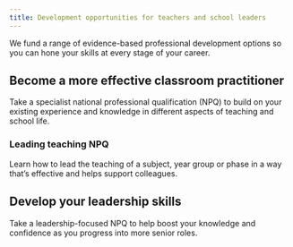 ```yaml
---
title: Development opportunities for teachers and school leaders 
---
```


We fund a range of evidence-based professional development options so you can hone your skills at every stage of your career.

## Become a more effective classroom practitioner

Take a specialist national professional qualification (NPQ) to build on your existing experience and knowledge in different aspects of teaching and school life.  

### Leading teaching NPQ
Learn how to lead the teaching of a subject, year group or phase in a way that’s effective and helps support colleagues.

## Develop your leadership skills

Take a leadership-focused NPQ to help boost your knowledge and confidence as you progress into more senior roles.
